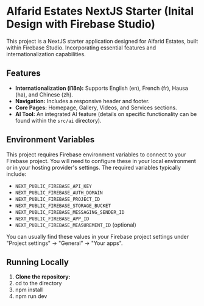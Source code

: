 # Alfarid Estates NextJS Starter (Inital Design with Firebase Studio)

This project is a NextJS starter application designed for Alfarid Estates, built within Firebase Studio. Incorporating essential features and internationalization capabilities.

## Features

- **Internationalization (i18n):** Supports English (en), French (fr), Hausa (ha), and Chinese (zh).
- **Navigation:** Includes a responsive header and footer.
- **Core Pages:** Homepage, Gallery, Videos, and Services sections.
- **AI Tool:** An integrated AI feature (details on specific functionality can be found within the `src/ai` directory).

## Environment Variables

This project requires Firebase environment variables to connect to your Firebase project. You will need to configure these in your local environment or in your hosting provider's settings. The required variables typically include:

- `NEXT_PUBLIC_FIREBASE_API_KEY`
- `NEXT_PUBLIC_FIREBASE_AUTH_DOMAIN`
- `NEXT_PUBLIC_FIREBASE_PROJECT_ID`
- `NEXT_PUBLIC_FIREBASE_STORAGE_BUCKET`
- `NEXT_PUBLIC_FIREBASE_MESSAGING_SENDER_ID`
- `NEXT_PUBLIC_FIREBASE_APP_ID`
- `NEXT_PUBLIC_FIREBASE_MEASUREMENT_ID` (optional)

You can usually find these values in your Firebase project settings under "Project settings" -> "General" -> "Your apps".

## Running Locally
1. **Clone the repository:**
2. cd to the directory
3. npm install
4. npm run dev